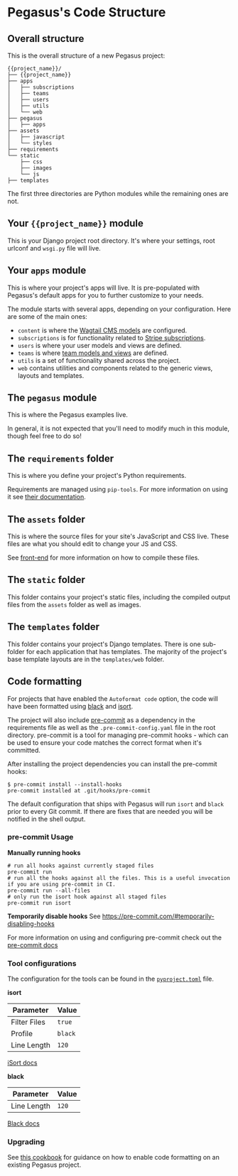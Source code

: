 # Pegasus's Code Structure

## Overall structure

This is the overall structure of a new Pegasus project:

```
{{project_name}}/
├── {{project_name}}
├── apps
│   ├── subscriptions
│   ├── teams
│   ├── users
│   ├── utils
│   └── web
├── pegasus
│   ├── apps
├── assets
│   ├── javascript
│   └── styles
├── requirements
└── static
    ├── css
    ├── images
    └── js
├── templates
```

The first three directories are Python modules while the remaining ones are not.

## Your `{{project_name}}` module

This is your Django project root directory. 
It's where your settings, root urlconf and `wsgi.py` file will live.

## Your `apps` module

This is where your project's apps will live.
It is pre-populated with Pegasus's default apps for you to further customize to your needs.

The module starts with several apps, depending on your configuration.
Here are some of the main ones:

- `content` is where the [Wagtail CMS models](./wagtail.md) are configured.
- `subscriptions` is for functionality related to [Stripe subscriptions](./subscriptions.md).
- `users` is where your user models and views are defined.
- `teams` is where [team models and views](./teams.md) are defined.
- `utils` is a set of functionality shared across the project.
- `web` contains utilities and components related to the generic views, layouts and templates.

## The `pegasus` module

This is where the Pegasus examples live.

In general, it is not expected that you'll need to modify much in this module, though feel free to do so!

## The `requirements` folder

This is where you define your project's Python requirements.

Requirements are managed using `pip-tools`. 
For more information on using it see [their documentation](https://github.com/jazzband/pip-tools).

## The `assets` folder

This is where the source files for your site's JavaScript and CSS live.
These files are what you should edit to change your JS and CSS.

See [front-end](/front-end) for more information on how to compile these files.


## The `static` folder

This folder contains your project's static files, including the compiled output files
from the `assets` folder as well as images.

## The `templates` folder

This folder contains your project's Django templates.
There is one sub-folder for each application that has templates.
The majority of the project's base template layouts are in the `templates/web` folder.

## Code formatting

For projects that have enabled the `Autoformat code` option, the code will have been formatted
using [black](https://black.readthedocs.io/en/stable/) and [isort](https://pycqa.github.io/isort/).

The project will also include [pre-commit](https://pre-commit.com/) as a dependency in the requirements file
as well as the `.pre-commit-config.yaml` file in the root directory. pre-commit is a tool for managing pre-commit
hooks - which can be used to ensure your code matches the correct format when it's committed.

After installing the project dependencies you can install the pre-commit hooks:

```
$ pre-commit install --install-hooks
pre-commit installed at .git/hooks/pre-commit
```

The default configuration that ships with Pegasus will run `isort` and `black` prior to every Git
commit. If there are fixes that are needed you will be notified in the shell output.

### pre-commit Usage

**Manually running hooks**
```shell
# run all hooks against currently staged files
pre-commit run
# run all the hooks against all the files. This is a useful invocation if you are using pre-commit in CI.
pre-commit run --all-files
# only run the isort hook against all staged files
pre-commit run isort
```

**Temporarily disable hooks**
See https://pre-commit.com/#temporarily-disabling-hooks

For more information on using and configuring pre-commit check out the 
[pre-commit docs](https://pre-commit.com/#quick-start) 


### Tool configurations
The configuration for the tools can be found in the [`pyproject.toml`][toml] file.

[toml]: https://black.readthedocs.io/en/stable/usage_and_configuration/the_basics.html#what-on-earth-is-a-pyproject-toml-file

**isort**

| Parameter    | Value   |
|--------------|---------|
| Filter Files | `true`  |
| Profile      | `black` | 
| Line Length  | `120`   |

[iSort docs](https://pycqa.github.io/isort/docs/configuration/options)

**black**

| Parameter    | Value   |
|--------------|---------|
| Line Length  | `120`   |

[Black docs](https://black.readthedocs.io/en/stable/usage_and_configuration/the_basics.html)

### Upgrading

See [this cookbook](cookbooks.md#migrating-to-auto-formatted-code)
for guidance on how to enable code formatting on an existing Pegasus project.
